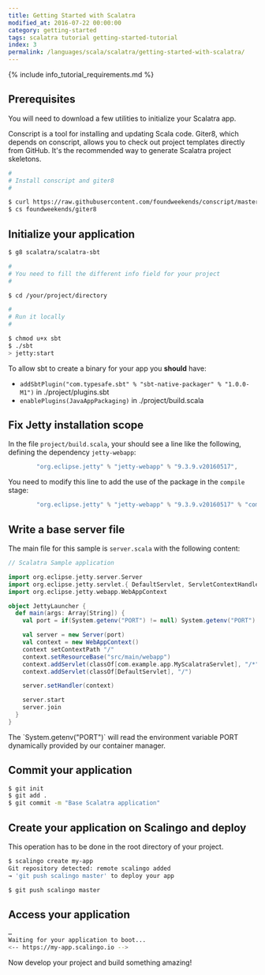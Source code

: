 ```yaml
---
title: Getting Started with Scalatra
modified_at: 2016-07-22 00:00:00
category: getting-started
tags: scalatra tutorial getting-started-tutorial
index: 3
permalink: /languages/scala/scalatra/getting-started-with-scalatra/
---
```


{% include info_tutorial_requirements.md %}

## Prerequisites

You will need to download a few utilities to initialize your Scalatra app.

Conscript is a tool for installing and updating Scala code. Giter8, which
depends on conscript, allows you to check out project templates directly from
GitHub. It's the recommended way to generate Scalatra project skeletons.

```bash
#
# Install conscript and giter8
#

$ curl https://raw.githubusercontent.com/foundweekends/conscript/master/setup.sh | sh
$ cs foundweekends/giter8
```

## Initialize your application

```bash
$ g8 scalatra/scalatra-sbt

#
# You need to fill the different info field for your project
#

$ cd /your/project/directory

#
# Run it locally
#

$ chmod u+x sbt
$ ./sbt
> jetty:start
```

To allow sbt to create a binary for your app you **should** have:

* `addSbtPlugin("com.typesafe.sbt" % "sbt-native-packager" % "1.0.0-M1")` in ./project/plugins.sbt
* `enablePlugins(JavaAppPackaging)` in ./project/build.scala

## Fix Jetty installation scope

In the file `project/build.scala`, your should see a line like the following,
defining the dependency `jetty-webapp`:

```scala
        "org.eclipse.jetty" % "jetty-webapp" % "9.3.9.v20160517",
```

You need to modify this line to add the use of the package in the `compile` stage:

```scala
        "org.eclipse.jetty" % "jetty-webapp" % "9.3.9.v20160517" % "compile",
```

## Write a base server file

The main file for this sample is `server.scala` with the following content:

```scala
// Scalatra Sample application

import org.eclipse.jetty.server.Server
import org.eclipse.jetty.servlet.{ DefaultServlet, ServletContextHandler }
import org.eclipse.jetty.webapp.WebAppContext

object JettyLauncher {
  def main(args: Array[String]) {
    val port = if(System.getenv("PORT") != null) System.getenv("PORT").toInt else 8080

    val server = new Server(port)
    val context = new WebAppContext()
    context setContextPath "/"
    context.setResourceBase("src/main/webapp")
    context.addServlet(classOf[com.example.app.MyScalatraServlet], "/*")
    context.addServlet(classOf[DefaultServlet], "/")

    server.setHandler(context)

    server.start
    server.join
  }
}
```

<aside class="note">
  The `System.getenv("PORT")` will read the environment variable PORT dynamically provided by our container manager.
</aside>

## Commit your application

```bash
$ git init
$ git add .
$ git commit -m "Base Scalatra application"
```

## Create your application on Scalingo and deploy

<aside class="note">
  This operation has to be done in the root directory of your project.
</aside>

```bash
$ scalingo create my-app
Git repository detected: remote scalingo added
→ 'git push scalingo master' to deploy your app

$ git push scalingo master
```

## Access your application

```bash
…
Waiting for your application to boot...
<-- https://my-app.scalingo.io -->
```

Now develop your project and build something amazing!
